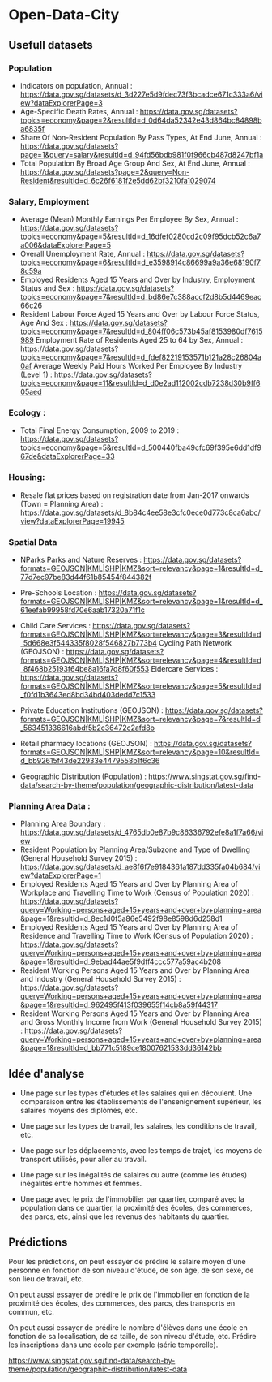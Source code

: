 # Open-Data-City

## Usefull datasets

### Population

- indicators on population, Annual : https://data.gov.sg/datasets/d_3d227e5d9fdec73f3bcadce671c333a6/view?dataExplorerPage=3  
- Age-Specific Death Rates, Annual : https://data.gov.sg/datasets?topics=economy&page=2&resultId=d_0d64da52342e43d864bc84898ba6835f  
- Share Of Non-Resident Population By Pass Types, At End June, Annual : https://data.gov.sg/datasets?page=1&query=salary&resultId=d_94fd56bdb981f0f966cb487d8247bf1a
- Total Population By Broad Age Group And Sex, At End June, Annual : https://data.gov.sg/datasets?page=2&query=Non-Resident&resultId=d_6c26f6181f2e5dd62bf3210fa1029074


### Salary, Employment

- Average (Mean) Monthly Earnings Per Employee By Sex, Annual : https://data.gov.sg/datasets?topics=economy&page=5&resultId=d_16dfef0280cd2c09f95dcb52c6a7a006&dataExplorerPage=5
- Overall Unemployment Rate, Annual : https://data.gov.sg/datasets?topics=economy&page=6&resultId=d_e3598914c86699a9a36e68190f78c59a
- Employed Residents Aged 15 Years and Over by Industry, Employment Status and Sex : https://data.gov.sg/datasets?topics=economy&page=7&resultId=d_bd86e7c388accf2d8b5d4469eac66c26
- Resident Labour Force Aged 15 Years and Over by Labour Force Status, Age And Sex : https://data.gov.sg/datasets?topics=economy&page=7&resultId=d_804ff06c573b45af8153980df7615989
Employment Rate of Residents Aged 25 to 64 by Sex, Annual : https://data.gov.sg/datasets?topics=economy&page=7&resultId=d_fdef82219153571b121a28c26804a0af
Average Weekly Paid Hours Worked Per Employee By Industry (Level 1) : https://data.gov.sg/datasets?topics=economy&page=11&resultId=d_d0e2ad112002cdb7238d30b9ff605aed

### Ecology :

- Total Final Energy Consumption, 2009 to 2019 : https://data.gov.sg/datasets?topics=economy&page=5&resultId=d_500440fba49cfc69f395e6dd1df967de&dataExplorerPage=33


### Housing:
- Resale flat prices based on registration date from Jan-2017 onwards (Town = Planning Area) : https://data.gov.sg/datasets/d_8b84c4ee58e3cfc0ece0d773c8ca6abc/view?dataExplorerPage=19945


### Spatial Data 

- NParks Parks and Nature Reserves : https://data.gov.sg/datasets?formats=GEOJSON|KML|SHP|KMZ&sort=relevancy&page=1&resultId=d_77d7ec97be83d44f61b85454f844382f
- Pre-Schools Location : https://data.gov.sg/datasets?formats=GEOJSON|KML|SHP|KMZ&sort=relevancy&page=1&resultId=d_61eefab99958fd70e6aab17320a71f1c
- Child Care Services : https://data.gov.sg/datasets?formats=GEOJSON|KML|SHP|KMZ&sort=relevancy&page=3&resultId=d_5d668e3f544335f8028f546827b773b4
Cycling Path Network (GEOJSON) : https://data.gov.sg/datasets?formats=GEOJSON|KML|SHP|KMZ&sort=relevancy&page=4&resultId=d_8f468b25193f64be8a16fa7d8f60f553
Eldercare Services : https://data.gov.sg/datasets?formats=GEOJSON|KML|SHP|KMZ&sort=relevancy&page=5&resultId=d_f0fd1b3643ed8bd34bd403dedd7c1533
- Private Education Institutions (GEOJSON) : https://data.gov.sg/datasets?formats=GEOJSON|KML|SHP|KMZ&sort=relevancy&page=7&resultId=d_563451336616abdf5b2c36472c2afd8b
- Retail pharmacy locations (GEOJSON) : https://data.gov.sg/datasets?formats=GEOJSON|KML|SHP|KMZ&sort=relevancy&page=10&resultId=d_bb92615f43de22933e4479558b1f6c36

- Geographic Distribution (Population) : https://www.singstat.gov.sg/find-data/search-by-theme/population/geographic-distribution/latest-data

### Planning Area Data : 

- Planning Area Boundary : https://data.gov.sg/datasets/d_4765db0e87b9c86336792efe8a1f7a66/view
- Resident Population by Planning Area/Subzone and Type of Dwelling (General Household Survey 2015) : https://data.gov.sg/datasets/d_ae8f6f7e9184361a187dd335fa04b684/view?dataExplorerPage=1
- Employed Residents Aged 15 Years and Over by Planning Area of Workplace and Travelling Time to Work (Census of Population 2020) : https://data.gov.sg/datasets?query=Working+persons+aged+15+years+and+over+by+planning+area&page=1&resultId=d_8ec1d0f5a86e5492f98e8598d6d258d1
- Employed Residents Aged 15 Years and Over by Planning Area of Residence and Travelling Time to Work (Census of Population 2020) : https://data.gov.sg/datasets?query=Working+persons+aged+15+years+and+over+by+planning+area&page=1&resultId=d_9ebad44ae5f9dff4ccc577a59ac4b208
- Resident Working Persons Aged 15 Years and Over by Planning Area and Industry (General Household Survey 2015) : https://data.gov.sg/datasets?query=Working+persons+aged+15+years+and+over+by+planning+area&page=1&resultId=d_962495f413f039655f14cb8a59f44317 
- Resident Working Persons Aged 15 Years and Over by Planning Area and Gross Monthly Income from Work (General Household Survey 2015) : https://data.gov.sg/datasets?query=Working+persons+aged+15+years+and+over+by+planning+area&page=1&resultId=d_bb771c5189ce18007621533dd36142bb




## Idée d'analyse

- Une page sur les types d'études et les salaires qui en découlent. Une comparaison entre les établissements de l'ensenignement supérieur, les salaires moyens des diplômés, etc. 

- Une page sur les types de travail, les salaires, les conditions de travail, etc.

- Une page sur les déplacements, avec les temps de trajet, les moyens de transport utilisés, pour aller au travail.

- Une page sur les inégalités de salaires ou autre (comme les études) inégalités entre hommes et femmes. 

- Une page avec le prix de l'immobilier par quartier, comparé avec la population dans ce quartier, la proximité des écoles, des commerces, des parcs, etc, ainsi que les revenus des habitants du quartier.

## Prédictions

Pour les prédictions, on peut essayer de prédire le salaire moyen d'une personne en fonction de son niveau d'étude, de son âge, de son sexe, de son lieu de travail, etc.

On peut aussi essayer de prédire le prix de l'immobilier en fonction de la proximité des écoles, des commerces, des parcs, des transports en commun, etc.

On peut aussi essayer de prédire le nombre d'élèves dans une école en fonction de sa localisation, de sa taille, de son niveau d'étude, etc. Prédire les inscriptions dans une école par exemple (série temporelle).



https://www.singstat.gov.sg/find-data/search-by-theme/population/geographic-distribution/latest-data